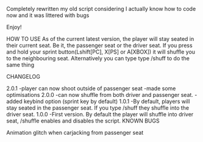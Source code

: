 Completely rewritten my old script considering I actually know how to code now and it was littered with bugs

Enjoy!

HOW TO USE
As of the current latest version, the player will stay seated in their current seat. Be it, the passenger seat or the driver seat. If you press and hold your sprint button(Lshift[PC], X[PS] or A[XBOX]) it will shuffle you to the neighbouring seat. Alternatively you can type type /shuff to do the same thing

CHANGELOG

2.0.1
-player can now shoot outside of passenger seat
-made some optimisations
2.0.0
-can now shuffle from both driver and passenger seat.
-added keybind option (sprint key by default)
1.0.1
-By default, players will stay seated in the passenger seat. If you type /shuff they shuffle into the driver seat.
1.0.0
-First version. By default the player will shuffle into driver seat, /shuffle enables and disables the script.
KNOWN BUGS

Animation glitch when carjacking from passenger seat
